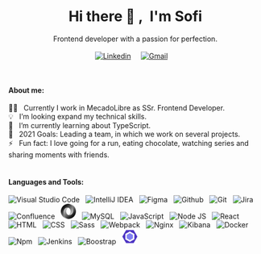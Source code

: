 <div align='center'>
  <h1>Hi there 👋&nbsp;,&nbsp; I'm Sofi </h1>
  <p>
    Frontend developer with a passion for perfection.
    </br></br>
    <a href="https://www.linkedin.com/in/sofia-mariela-varela-merino/"><img alt="Linkedin" title="Linkedin" src="https://img.icons8.com/color/30/000000/linkedin-2--v1.png"/></a>&nbsp;&nbsp;&nbsp;&nbsp;
    <a href="mailto:sofiamarielavarelamerino@gmail.com?subject=Hola%20Sofia"><img  alt="Gmail" title="Gmail" src="https://img.icons8.com/color/30/000000/gmail-new.png"/></a>&nbsp;&nbsp;&nbsp;&nbsp;
  </p>
</div>
</br>

<h4>About me:</h4>
👩‍💻 &nbsp; Currently I work in MecadoLibre as SSr. Frontend Developer.</br>
💡 &nbsp; I’m looking expand my technical skills.</br>
🌱 &nbsp; I’m currently learning about TypeScript. </br>
📌 &nbsp; 2021 Goals: Leading a team, in which we work on several projects.</br>
⚡ &nbsp; Fun fact: I love going for a run, eating chocolate, watching series and sharing moments with friends.
</br></br>

<h4>Languages and Tools:</h4>

<img alt="Visual Studio Code" title="Visual Studio Code" src="https://img.icons8.com/color/30/000000/visual-studio-code-2019.png"/>&nbsp;&nbsp;
<img alt="IntelliJ IDEA" title="IntelliJ IDEA"  src="https://img.icons8.com/color/30/000000/intellij-idea.png"/>&nbsp;&nbsp;
<img alt="Figma" title="Figma" src="https://img.icons8.com/color/30/000000/figma--v1.png"/>&nbsp;&nbsp;
<img alt="Github" title="Github" src="https://img.icons8.com/color/30/000000/github--v1.png"/>&nbsp;&nbsp;
<img alt="Git" title="Git" src="https://img.icons8.com/color/30/000000/git.png"/>&nbsp;&nbsp;
<img alt="Jira" title="Jira" src="https://img.icons8.com/color/30/000000/jira.png"/>&nbsp;&nbsp;
<img alt="Confluence" title="Confluence" src="https://img.icons8.com/color/30/000000/confluence--v2.png"/>&nbsp;&nbsp;
<img alt="Json" title="Json" width="30px" src="https://raw.githubusercontent.com/github/explore/80688e429a7d4ef2fca1e82350fe8e3517d3494d/topics/json/json.png" />&nbsp;&nbsp;
<img alt="MySQL" title="MySQL" src="https://img.icons8.com/color/30/000000/mysql-logo.png"/>&nbsp;&nbsp;
<img alt="JavaScript" title="JavaScript" src="https://img.icons8.com/color/30/000000/javascript--v1.png"/>&nbsp;&nbsp;
<img alt="Node JS" title="Node JS" src="https://img.icons8.com/color/30/000000/nodejs.png"/>&nbsp;&nbsp;
<img alt="React" title="React" src="https://img.icons8.com/color/30/000000/react-native.png"/>&nbsp;&nbsp;
<img alt="HTML" title="HTML" src="https://img.icons8.com/color/30/000000/html-5--v1.png"/>&nbsp;&nbsp;
<img alt="CSS" title="CSS" src="https://img.icons8.com/color/30/000000/css3.png"/>&nbsp;&nbsp;
<img alt="Sass" title="Sass" src="https://img.icons8.com/color/30/000000/sass-avatar.png"/>&nbsp;&nbsp;
<img alt="Webpack" title="Webpack" src="https://img.icons8.com/color/30/000000/webpack.png"/>&nbsp;&nbsp;
<img alt="Nginx" title="Nginx" src="https://img.icons8.com/color/30/000000/nginx.png"/>&nbsp;&nbsp;
<img alt="Kibana" title="Kibana" src="https://img.icons8.com/color/30/000000/kibana.png"/>&nbsp;&nbsp;
<img alt="Docker" title="Docker" src="https://img.icons8.com/color/30/000000/docker.png"/>&nbsp;&nbsp;
<img alt="Npm" title="Npm" src="https://img.icons8.com/color/30/000000/npm.png"/>&nbsp;&nbsp;
<img alt="Jenkins" title="Jenkins" src="https://img.icons8.com/color/30/000000/jenkins.png"/>&nbsp;&nbsp;
<img alt="Boostrap" title="Boostrap" src="https://img.icons8.com/color/30/000000/bootstrap.png"/>&nbsp;&nbsp;
<img alt="Eslint" title="Eslint" width="30px" src="https://raw.githubusercontent.com/github/explore/80688e429a7d4ef2fca1e82350fe8e3517d3494d/topics/eslint/eslint.png"/>&nbsp;&nbsp;
</br></br>
